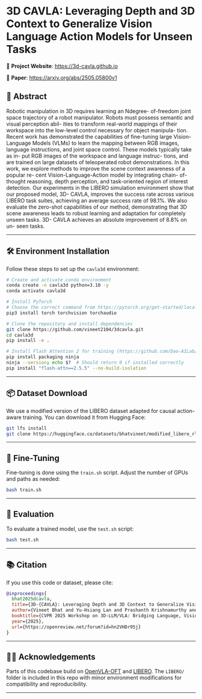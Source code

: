 # 3D CAVLA: Leveraging Depth and 3D Context to Generalize Vision Language Action Models for Unseen Tasks

🔗 **Project Website**: https://3d-cavla.github.io

📄 **Paper**: https://arxiv.org/abs/2505.05800v1

## 🧠 Abstract

Robotic manipulation in 3D requires learning an Ndegree-
of-freedom joint space trajectory of a robot manipulator.
Robots must possess semantic and visual perception abil-
ities to transform real-world mappings of their workspace
into the low-level control necessary for object manipula-
tion. Recent work has demonstrated the capabilities of
fine-tuning large Vision-Language Models (VLMs) to learn
the mapping between RGB images, language instructions,
and joint space control. These models typically take as in-
put RGB images of the workspace and language instruc-
tions, and are trained on large datasets of teleoperated
robot demonstrations. In this work, we explore methods
to improve the scene context awareness of a popular re-
cent Vision-Language-Action model by integrating chain-
of-thought reasoning, depth perception, and task-oriented
region of interest detection. Our experiments in the LIBERO
simulation environment show that our proposed model, 3D-
CAVLA, improves the success rate across various LIBERO
task suites, achieving an average success rate of 98.1%.
We also evaluate the zero-shot capabilities of our method,
demonstrating that 3D scene awareness leads to robust
learning and adaptation for completely unseen tasks. 3D-
CAVLA achieves an absolute improvement of 8.8% on un-
seen tasks.

---

## 🛠 Environment Installation

Follow these steps to set up the `cavla3d` environment:

```bash
# Create and activate conda environment
conda create -n cavla3d python=3.10 -y
conda activate cavla3d

# Install PyTorch
# Choose the correct command from https://pytorch.org/get-started/locally/
pip3 install torch torchvision torchaudio

# Clone the repository and install dependencies
git clone https://github.com/vineet2104/3dcavla.git
cd cavla3d
pip install -e .

# Install Flash Attention 2 for training (https://github.com/Dao-AILab/flash-attention)
pip install packaging ninja
ninja --version; echo $?  # Should return 0 if installed correctly
pip install "flash-attn==2.5.5" --no-build-isolation
```

---

## 📦 Dataset Download

We use a modified version of the LIBERO dataset adapted for causal action-aware training. You can download it from Hugging Face:

```bash
git lfs install
git clone https://huggingface.co/datasets/bhatvineet/modified_libero_rlds_cotdep
```

---

## 🚀 Fine-Tuning

Fine-tuning is done using the `train.sh` script. Adjust the number of GPUs and paths as needed:

```bash
bash train.sh
```

---

## 🥪 Evaluation

To evaluate a trained model, use the `test.sh` script:

```bash
bash test.sh
```

---

## 📚 Citation

If you use this code or dataset, please cite:

```bibtex
@inproceedings{
  bhat2025dcavla,
  title={3D-{CAVLA}: Leveraging Depth and 3D Context to Generalize Vision{\textendash}Language Action Models for Unseen Tasks},
  author={Vineet Bhat and Yu-Hsiang Lan and Prashanth Krishnamurthy and Ramesh Karri and Farshad Khorrami},
  booktitle={CVPR 2025 Workshop on 3D-LLM/VLA: Bridging Language, Vision and Action in 3D Environments},
  year={2025},
  url={https://openreview.net/forum?id=hn2VHDr95j}
}
```

---

## 🧑‍💻 Acknowledgements

Parts of this codebase build on [OpenVLA-OFT](https://github.com/moojink/openvla-oft) and [LIBERO](https://github.com/Lifelong-Robot-Learning/LIBERO). The `LIBERO/` folder is included in this repo with minor environment modifications for compatibility and reproducibility.

---
